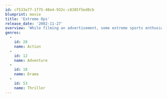 ```yaml
---
id: cf533e77-1f75-48e4-932c-c8385f5ed0cb
blueprint: movie
title: 'Extreme Ops'
release_date: '2002-11-27'
overview: 'While filming an advertisement, some extreme sports enthusiasts unwittingly stop a group of terrorists.'
genres:
  -
    id: 28
    name: Action
  -
    id: 12
    name: Adventure
  -
    id: 18
    name: Drama
  -
    id: 53
    name: Thriller
---
```

